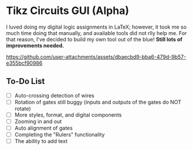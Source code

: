 # Tikz Circuits GUI (Alpha)
I luved doing my digital logic assignments in LaTeX; however, it took me so much time doing that manually, and available tools did not rlly help me. For that reason, I've decided to build my own tool out of the blue! **Still lots of improvements needed.**

https://github.com/user-attachments/assets/dbaecbd9-bba6-479d-9b57-e355bcf90986

## To-Do List
- [ ] Auto-crossing detection of wires
- [ ] Rotation of gates still buggy (inputs and outputs of the gates do NOT rotate)
- [ ] More styles, format, and digital components
- [ ] Zooming in and out
- [ ] Auto alignment of gates
- [ ] Completing the "Rulers" functionality
- [ ] The ability to add text
